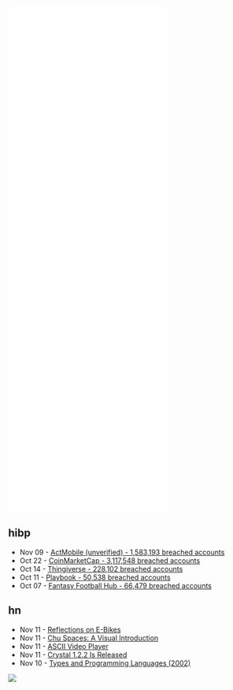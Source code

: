 ![Metrics](https://raw.githubusercontent.com/phixion/phixion/master/metrics.svg)

## hibp

<!--
for https://github.com/phixion/phixion/blob/main/.github/workflows/feeds.yml
-->
<!--START_SECTION:haveibeenpwnd-->
- Nov 09 - [ActMobile (unverified) - 1,583,193 breached accounts](https://haveibeenpwned.com/PwnedWebsites#ActMobile)
- Oct 22 - [CoinMarketCap - 3,117,548 breached accounts](https://haveibeenpwned.com/PwnedWebsites#CoinMarketCap)
- Oct 14 - [Thingiverse - 228,102 breached accounts](https://haveibeenpwned.com/PwnedWebsites#Thingiverse)
- Oct 11 - [Playbook - 50,538 breached accounts](https://haveibeenpwned.com/PwnedWebsites#Playbook)
- Oct 07 - [Fantasy Football Hub - 66,479 breached accounts](https://haveibeenpwned.com/PwnedWebsites#FantasyFootballHub)
<!--END_SECTION:haveibeenpwnd-->

## hn

<!--
for https://github.com/phixion/phixion/blob/main/.github/workflows/feeds.yml
-->
<!--START_SECTION:hn-->
- Nov 11 - [Reflections on E-Bikes](https://ebikes.neighbor-ryan.org/reflections)
- Nov 11 - [Chu Spaces: A Visual Introduction](http://adelelopez.com/chu-are-you)
- Nov 11 - [ASCII Video Player](https://pessimistress.github.io/ascii/)
- Nov 11 - [Crystal 1.2.2 Is Released](https://crystal-lang.org/2021/11/10/1.2.2-released.html)
- Nov 10 - [Types and Programming Languages (2002)](https://mitpress.mit.edu/books/types-and-programming-languages)
<!--END_SECTION:hn-->

<!--
for https://yhype.me
-->
![](https://hit.yhype.me/github/profile?user_id=13013670)
